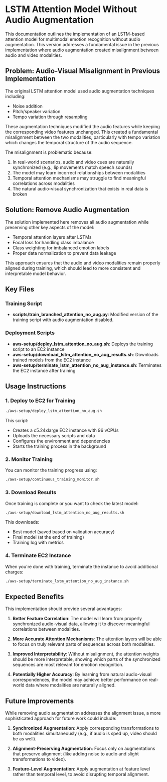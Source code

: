 # LSTM Attention Model Without Audio Augmentation

This documentation outlines the implementation of an LSTM-based attention model for multimodal emotion recognition without audio augmentation. This version addresses a fundamental issue in the previous implementation where audio augmentation created misalignment between audio and video modalities.

## Problem: Audio-Visual Misalignment in Previous Implementation

The original LSTM attention model used audio augmentation techniques including:
- Noise addition
- Pitch/speaker variation
- Tempo variation through resampling

These augmentation techniques modified the audio features while keeping the corresponding video features unchanged. This created a fundamental misalignment between the two modalities, particularly with tempo variation which changes the temporal structure of the audio sequence.

The misalignment is problematic because:
1. In real-world scenarios, audio and video cues are naturally synchronized (e.g., lip movements match speech sounds)
2. The model may learn incorrect relationships between modalities
3. Temporal attention mechanisms may struggle to find meaningful correlations across modalities
4. The natural audio-visual synchronization that exists in real data is broken

## Solution: Remove Audio Augmentation

The solution implemented here removes all audio augmentation while preserving other key aspects of the model:
- Temporal attention layers after LSTMs
- Focal loss for handling class imbalance 
- Class weighting for imbalanced emotion labels
- Proper data normalization to prevent data leakage

This approach ensures that the audio and video modalities remain properly aligned during training, which should lead to more consistent and interpretable model behavior.

## Key Files

### Training Script
- **scripts/train_branched_attention_no_aug.py**: Modified version of the training script with audio augmentation disabled.

### Deployment Scripts
- **aws-setup/deploy_lstm_attention_no_aug.sh**: Deploys the training script to an EC2 instance
- **aws-setup/download_lstm_attention_no_aug_results.sh**: Downloads trained models from the EC2 instance
- **aws-setup/terminate_lstm_attention_no_aug_instance.sh**: Terminates the EC2 instance after training

## Usage Instructions

### 1. Deploy to EC2 for Training

```bash
./aws-setup/deploy_lstm_attention_no_aug.sh
```

This script:
- Creates a c5.24xlarge EC2 instance with 96 vCPUs
- Uploads the necessary scripts and data
- Configures the environment and dependencies
- Starts the training process in the background

### 2. Monitor Training

You can monitor the training progress using:

```bash
./aws-setup/continuous_training_monitor.sh
```

### 3. Download Results

Once training is complete or you want to check the latest model:

```bash
./aws-setup/download_lstm_attention_no_aug_results.sh
```

This downloads:
- Best model (saved based on validation accuracy)
- Final model (at the end of training)
- Training log with metrics

### 4. Terminate EC2 Instance

When you're done with training, terminate the instance to avoid additional charges:

```bash
./aws-setup/terminate_lstm_attention_no_aug_instance.sh
```

## Expected Benefits

This implementation should provide several advantages:

1. **Better Feature Correlation**: The model will learn from properly synchronized audio-visual data, allowing it to discover meaningful correlations between modalities.

2. **More Accurate Attention Mechanisms**: The attention layers will be able to focus on truly relevant parts of sequences across both modalities.

3. **Improved Interpretability**: Without misalignment, the attention weights should be more interpretable, showing which parts of the synchronized sequences are most relevant for emotion recognition.

4. **Potentially Higher Accuracy**: By learning from natural audio-visual correspondences, the model may achieve better performance on real-world data where modalities are naturally aligned.

## Future Improvements

While removing audio augmentation addresses the alignment issue, a more sophisticated approach for future work could include:

1. **Synchronized Augmentation**: Apply corresponding transformations to both modalities simultaneously (e.g., if audio is sped up, video should be as well).

2. **Alignment-Preserving Augmentation**: Focus only on augmentations that preserve alignment (like adding noise to audio and slight transformations to video).

3. **Feature-Level Augmentation**: Apply augmentation at feature level rather than temporal level, to avoid disrupting temporal alignment.
